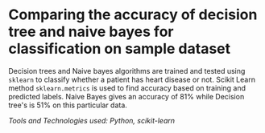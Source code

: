 # Comparing the accuracy of decision tree and naive bayes for classification on sample dataset
Decision trees and Naive bayes algorithms are trained and tested using `sklearn` to classify whether a patient has heart disease or not. Scikit Learn method `sklearn.metrics` is used to find accuracy based on training and predicted labels. Naive Bayes gives an accuracy of 81% while Decision tree's is 51% on this particular data.

*Tools and Technologies used: Python, scikit-learn*
